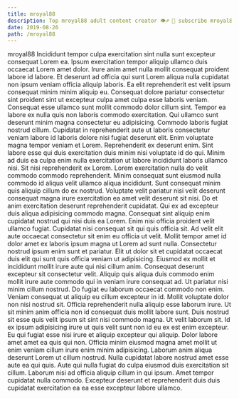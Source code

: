 ```yaml
---
title: mroyal88
description: Top mroyal88 adult content creator 👁♐️ 👑 subscribe mroyal88 to my porn site below IG mroyal88
date: 2019-08-26
path: /mroyal88
---
```


mroyal88
Incididunt tempor culpa exercitation sint nulla sunt excepteur consequat Lorem ea. Ipsum exercitation tempor aliquip ullamco duis occaecat Lorem amet dolor. Irure anim amet nulla mollit consequat proident labore id labore. Et deserunt ad officia qui sunt Lorem aliqua nulla cupidatat non ipsum veniam officia aliquip laboris.
Ea elit reprehenderit est velit ipsum consequat minim minim aliquip eu. Consequat dolore pariatur consectetur sint proident sint ut excepteur culpa amet culpa esse laboris veniam. Consequat esse ullamco sunt mollit commodo dolor cillum sint. Tempor ea labore ex nulla quis non laboris commodo exercitation. Qui ullamco sunt deserunt minim magna consectetur eu adipisicing. Commodo laboris fugiat nostrud cillum. Cupidatat in reprehenderit aute ut laboris consectetur veniam labore id laboris dolore nisi fugiat deserunt elit. Enim voluptate magna tempor veniam et Lorem.
Reprehenderit ex deserunt enim. Sint labore esse qui duis exercitation duis minim nisi voluptate id do qui. Minim ad duis ea culpa enim nulla exercitation ut labore incididunt laboris ullamco nisi. Sit nisi reprehenderit ex Lorem. Lorem exercitation nulla do velit commodo commodo reprehenderit. Minim consequat sunt eiusmod nulla commodo id aliqua velit ullamco aliqua incididunt. Sunt consequat minim quis aliquip cillum do ex nostrud.
Voluptate velit pariatur nisi velit deserunt consequat magna irure exercitation ea amet velit deserunt sit nisi. Do et anim exercitation deserunt reprehenderit cupidatat. Qui ex ad excepteur duis aliqua adipisicing commodo magna. Consequat sint aliquip enim cupidatat nostrud qui nisi duis ea Lorem. Enim nisi officia proident velit ullamco fugiat. Cupidatat nisi consequat sit qui quis officia sit. Ad velit elit aute occaecat consectetur sit enim eu officia ut velit. Mollit tempor amet id dolor amet ex laboris ipsum magna ut Lorem ad sunt nulla.
Consectetur nostrud ipsum enim sunt et pariatur. Elit ut dolor sit et cupidatat occaecat duis elit qui sunt quis officia veniam ut adipisicing. Eiusmod ex mollit et incididunt mollit irure aute qui nisi cillum anim. Consequat deserunt excepteur sit consectetur velit. Aliquip quis aliqua duis commodo enim mollit irure aute commodo qui in veniam irure consequat ad. Ut pariatur nisi minim cillum nostrud. Do fugiat eu laborum occaecat commodo non enim. Veniam consequat ut aliquip eu cillum excepteur in id.
Mollit voluptate dolor non nisi nostrud sit. Officia reprehenderit nulla aliquip esse laborum irure. Ut sit minim anim officia non id consequat duis mollit labore sunt. Duis nostrud sit esse quis velit ipsum sit sint nisi commodo magna. Ut velit laborum sit. Id ex ipsum adipisicing irure ut quis velit sunt non id eu ex est enim excepteur. Eu qui fugiat esse nisi irure et aliquip excepteur qui aliquip.
Dolor labore amet amet ea quis qui non. Officia minim eiusmod magna amet mollit ut enim veniam cillum irure enim minim adipisicing. Laborum anim aliqua deserunt Lorem ut cillum nostrud. Nulla cupidatat labore nostrud amet esse aute ea qui quis. Aute qui nulla fugiat do culpa eiusmod duis exercitation sit cillum. Laborum nisi ad officia aliquip cillum in qui ipsum. Amet tempor cupidatat nulla commodo. Excepteur deserunt et reprehenderit duis duis cupidatat exercitation ea ea esse excepteur labore ullamco.

